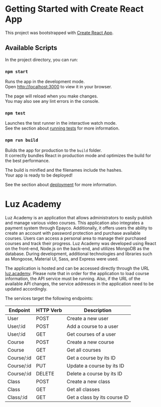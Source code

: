 # Getting Started with Create React App

This project was bootstrapped with [Create React App](https://github.com/facebook/create-react-app).

## Available Scripts

In the project directory, you can run:

### `npm start`

Runs the app in the development mode.\
Open [http://localhost:3000](http://localhost:3000) to view it in your browser.

The page will reload when you make changes.\
You may also see any lint errors in the console.

### `npm test`

Launches the test runner in the interactive watch mode.\
See the section about [running tests](https://facebook.github.io/create-react-app/docs/running-tests) for more information.

### `npm run build`

Builds the app for production to the `build` folder.\
It correctly bundles React in production mode and optimizes the build for the best performance.

The build is minified and the filenames include the hashes.\
Your app is ready to be deployed!

See the section about [deployment](https://facebook.github.io/create-react-app/docs/deployment) for more information.


# Luz Academy

Luz Academy is an application that allows administrators to easily publish and manage various video courses. This application also integrates a payment system through Epayco. Additionally, it offers users the ability to create an account with password protection and purchase available courses. Users can access a personal area to manage their purchased courses and track their progress. Luz Academy was developed using React on the front-end, Node.js on the back-end, and utilizes MongoDB as the database. During development, additional technologies and libraries such as Mongoose, Material UI, Sass, and Express were used.

The application is hosted and can be accessed directly through the URL [luz.academy](https://luz.academy). Please note that in order for the application to load course information, the API service must be running. Also, if the URL of the available API changes, the service addresses in the application need to be updated accordingly.

The services target the following endpoints:

| Endpoint         | HTTP Verb | Description                    |
|------------------|-----------|--------------------------------|
| User             | POST      | Create a new user              |
| User/:id         | POST      | Add a course to a user         |
| User/:id         | GET       | Get courses of a user          |
| Course           | POST      | Create a new course            |
| Course           | GET       | Get all courses                |
| Course/:id       | GET       | Get a course by its ID         |
| Course/:id       | PUT       | Update a course by its ID      |
| Course/:id       | DELETE    | Delete a course by its ID      |
| Class            | POST      | Create a new class             |
| Class            | GET       | Get all classes                |
| Class/:id        | GET       | Get a class by its course ID   |
